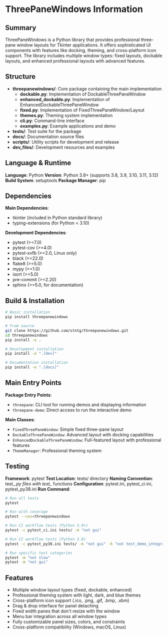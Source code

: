 # ThreePaneWindows Information

## Summary

ThreePaneWindows is a Python library that provides professional three-pane window layouts for Tkinter applications. It offers sophisticated UI components with features like docking, theming, and cross-platform icon support. The library includes multiple window types: fixed layouts, dockable layouts, and enhanced professional layouts with advanced features.

## Structure

- **threepanewindows/**: Core package containing the main implementation
  - **dockable.py**: Implementation of DockableThreePaneWindow
  - **enhanced_dockable.py**: Implementation of EnhancedDockableThreePaneWindow
  - **fixed.py**: Implementation of FixedThreePaneWindow/Layout
  - **themes.py**: Theming system implementation
  - **cli.py**: Command-line interface
  - **examples.py**: Example applications and demo
- **tests/**: Test suite for the package
- **docs/**: Documentation source files
- **scripts/**: Utility scripts for development and release
- **dev_files/**: Development resources and examples

## Language & Runtime

**Language**: Python
**Version**: Python 3.8+ (supports 3.8, 3.9, 3.10, 3.11, 3.12)
**Build System**: setuptools
**Package Manager**: pip

## Dependencies

**Main Dependencies**:

- tkinter (included in Python standard library)
- typing-extensions (for Python < 3.10)

**Development Dependencies**:

- pytest (>=7.0)
- pytest-cov (>=4.0)
- pytest-xvfb (>=2.0, Linux only)
- black (>=22.0)
- flake8 (>=5.0)
- mypy (>=1.0)
- isort (>=5.0)
- pre-commit (>=2.20)
- sphinx (>=5.0, for documentation)

## Build & Installation

```bash
# Basic installation
pip install threepanewindows

# From source
git clone https://github.com/stntg/threepanewindows.git
cd threepanewindows
pip install -e .

# Development installation
pip install -e ".[dev]"

# Documentation installation
pip install -e ".[docs]"
```

## Main Entry Points

**Package Entry Points**:

- `threepane`: CLI tool for running demos and displaying information
- `threepane-demo`: Direct access to run the interactive demo

**Main Classes**:

- `FixedThreePaneWindow`: Simple fixed three-pane layout
- `DockableThreePaneWindow`: Advanced layout with docking capabilities
- `EnhancedDockableThreePaneWindow`: Full-featured layout with professional features
- `ThemeManager`: Professional theming system

## Testing

**Framework**: pytest
**Test Location**: tests/ directory
**Naming Convention**: test_*.py files with test_* functions
**Configuration**: pytest.ini, pytest_ci.ini, pytest_py38.ini
**Run Command**:

```bash
# Run all tests
pytest

# Run with coverage
pytest --cov=threepanewindows

# Run CI workflow tests (Python 3.9+)
pytest -c pytest_ci.ini tests/ -m "not gui"

# Run CI workflow tests (Python 3.8)
pytest -c pytest_py38.ini tests/ -m "not gui" -k "not test_demo_integration_with_mainloop and not test_run_demo_creates_window and not test_examples_no_longer_hang"

# Run specific test categories
pytest -m "not slow"
pytest -m "not gui"
```

## Features

- Multiple window layout types (fixed, dockable, enhanced)
- Professional theming system with light, dark, and blue themes
- Cross-platform icon support (.ico, .png, .gif, .bmp, .xbm)
- Drag & drop interface for panel detaching
- Fixed width panes that don't resize with the window
- Menu bar integration across all window types
- Fully customizable panel sizes, colors, and constraints
- Cross-platform compatibility (Windows, macOS, Linux)
